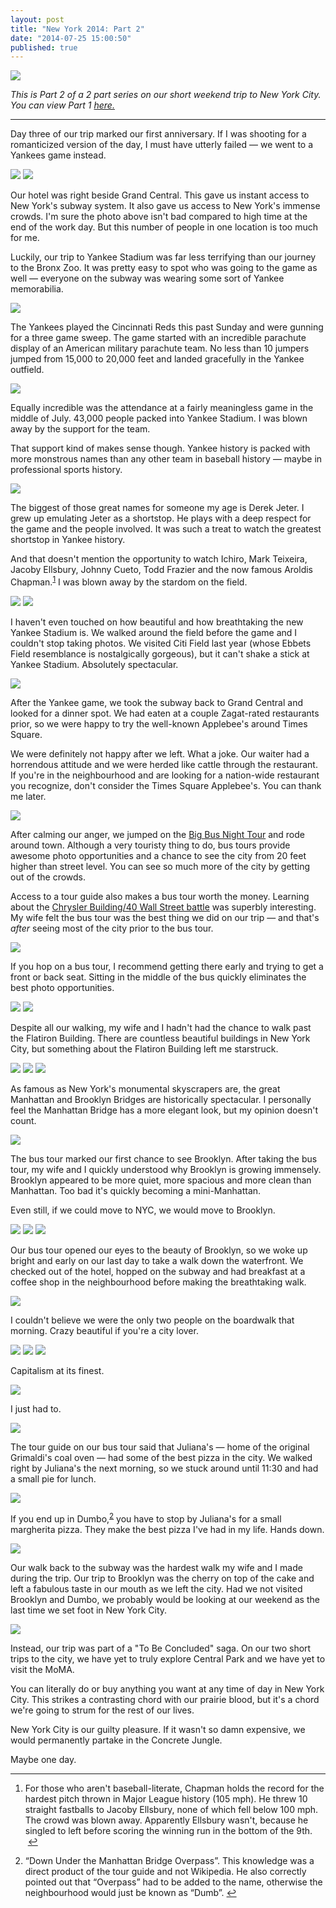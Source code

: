 ```yaml
---
layout: post
title: "New York 2014: Part 2"
date: "2014-07-25 15:00:50"
published: true
---
```


*![](http://static.thenewsprint.co/media/2014/Jul/P7200514.jpg)*

*This is Part 2 of a 2 part series on our short weekend trip to New York City. You can view Part 1 [here.](http://www.thenewsprint.co/2014/07/23/new-york-2014-part-1/)*

---

Day three of our trip marked our first anniversary. If I was shooting for a romanticized version of the day, I must have utterly failed — we went to a Yankees game instead.

*![](http://static.thenewsprint.co/media/2014/Jul/P7180205.jpg)*
*![](http://static.thenewsprint.co/media/2014/Jul/P7190388.jpg)*

Our hotel was right beside Grand Central. This gave us instant access to New York's subway system. It also gave us access to New York's immense crowds. I'm sure the photo above isn't bad compared to high time at the end of the work day. But this number of people in one location is too much for me.

Luckily, our trip to Yankee Stadium was far less terrifying than our journey to the Bronx Zoo. It was pretty easy to spot who was going to the game as well — everyone on the subway was wearing some sort of Yankee memorabilia.

*![](http://static.thenewsprint.co/media/2014/Jul/P7200526.jpg)*

The Yankees played the Cincinnati Reds this past Sunday and were gunning for a three game sweep. The game started with an incredible parachute display of an American military parachute team. No less than 10 jumpers jumped from 15,000 to 20,000 feet and landed gracefully in the Yankee outfield.

![](http://static.thenewsprint.co/media/2014/Jul/P7200531.jpg)

Equally incredible was the attendance at a fairly meaningless game in the middle of July. 43,000 people packed into Yankee Stadium. I was blown away by the support for the team.

That support kind of makes sense though. Yankee history is packed with more monstrous names than any other team in baseball history — maybe in professional sports history. 

*![](http://static.thenewsprint.co/media/2014/Jul/P7200615.jpg)*

The biggest of those great names for someone my age is Derek Jeter. I grew up emulating Jeter as a shortstop. He plays with a deep respect for the game and the people involved. It was such a treat to watch the greatest shortstop in Yankee history.

<p>And that doesn&#39;t mention the opportunity to watch Ichiro, Mark Teixeira, Jacoby Ellsbury, Johnny Cueto, Todd Frazier and the now famous Aroldis Chapman.<sup id="fnref1"><a href="#fn1" rel="footnote">1</a></sup> I was blown away by the stardom on the field.</p>

![](http://static.thenewsprint.co/media/2014/Jul/P7200581.jpg)
![](http://static.thenewsprint.co/media/2014/Jul/P7200604.jpg)

I haven't even touched on how beautiful and how breathtaking the new Yankee Stadium is. We walked around the field before the game and I couldn't stop taking photos. We visited Citi Field last year (whose Ebbets Field resemblance is nostalgically gorgeous), but it can't shake a stick at Yankee Stadium. Absolutely spectacular.

![](http://static.thenewsprint.co/media/2014/Jul/P7200641.jpg)

After the Yankee game, we took the subway back to Grand Central and looked for a dinner spot. We had eaten at a couple Zagat-rated restaurants prior, so we were happy to try the well-known Applebee's around Times Square.

We were definitely not happy after we left. What a joke. Our waiter had a horrendous attitude and we were herded like cattle through the restaurant. If you're in the neighbourhood and are looking for a nation-wide restaurant you recognize, don't consider the Times Square Applebee's. You can thank me later.

![](http://static.thenewsprint.co/media/2014/Jul/P7200656.jpg)

After calming our anger, we jumped on the [Big Bus Night Tour](http://eng.bigbustours.com/newyork/night-tour.html) and rode around town. Although a very touristy thing to do, bus tours provide awesome photo opportunities and a chance to see the city from 20 feet higher than street level. You can see so much more of the city by getting out of the crowds.

Access to a tour guide also makes a bus tour worth the money. Learning about the [Chrysler Building/40 Wall Street battle](http://mentalfloss.com/article/31138/how-chrysler-building-got-so-tall-last-minute) was superbly interesting. My wife felt the bus tour was the best thing we did on our trip — and that's *after* seeing most of the city prior to the bus tour.

![](http://static.thenewsprint.co/media/2014/Jul/P7200661.jpg)

If you hop on a bus tour, I recommend getting there early and trying to get a front or back seat. Sitting in the middle of the bus quickly eliminates the best photo opportunities.

*![](http://static.thenewsprint.co/media/2014/Jul/P7200667.jpg)*
*![](http://static.thenewsprint.co/media/2014/Jul/P7200676.jpg)*

Despite all our walking, my wife and I hadn't had the chance to walk past the Flatiron Building. There are countless beautiful buildings in New York City, but something about the Flatiron Building left me starstruck. 

![](http://static.thenewsprint.co/media/2014/Jul/P7200680.jpg)
![](http://static.thenewsprint.co/media/2014/Jul/P7200711.jpg)
![](http://static.thenewsprint.co/media/2014/Jul/P7200723.jpg)

As famous as New York's monumental skyscrapers are, the great Manhattan and Brooklyn Bridges are historically spectacular. I personally feel the Manhattan Bridge has a more elegant look, but my opinion doesn't count.

![](http://static.thenewsprint.co/media/2014/Jul/P7200735.jpg)

The bus tour marked our first chance to see Brooklyn. After taking the bus tour, my wife and I quickly understood why Brooklyn is growing immensely. Brooklyn appeared to be more quiet, more spacious and more clean than Manhattan. Too bad it's quickly becoming a mini-Manhattan.

Even still, if we could move to NYC, we would move to Brooklyn.

![](http://static.thenewsprint.co/media/2014/Jul/P7200768.jpg)
![](http://static.thenewsprint.co/media/2014/Jul/P7200772.jpg)
![](http://static.thenewsprint.co/media/2014/Jul/P7210828.jpg)

Our bus tour opened our eyes to the beauty of Brooklyn, so we woke up bright and early on our last day to take a walk down the waterfront. We checked out of the hotel, hopped on the subway and had breakfast at a coffee shop in the neighbourhood before making the breathtaking walk.

![](http://static.thenewsprint.co/media/2014/Jul/P7210851.jpg)

I couldn't believe we were the only two people on the boardwalk that morning. Crazy beautiful if you're a city lover.

![](http://static.thenewsprint.co/media/2014/Jul/P7210856.jpg)
![](http://static.thenewsprint.co/media/2014/Jul/P7210862.jpg)
![](http://static.thenewsprint.co/media/2014/Jul/P7210864-1.jpg)

Capitalism at its finest.

![](http://static.thenewsprint.co/media/2014/Jul/P7190428.jpg)

I just had to.

![](http://static.thenewsprint.co/media/2014/Jul/P7210881.jpg)

The tour guide on our bus tour said that Juliana's — home of the original Grimaldi's coal oven — had some of the best pizza in the city. We walked right by Juliana's the next morning, so we stuck around until 11:30 and had a small pie for lunch.

![](http://static.thenewsprint.co/media/2014/Jul/P7210888.jpg)

<p>If you end up in Dumbo,<sup id="fnref2"><a href="#fn2" rel="footnote">2</a></sup> you have to stop by Juliana&#39;s for a small margherita pizza. They make the best pizza I&#39;ve had in my life. Hands down.</p>

![](http://static.thenewsprint.co/media/2014/Jul/P7210796.jpg)

Our walk back to the subway was the hardest walk my wife and I made during the trip. Our trip to Brooklyn was the cherry on top of the cake and left a fabulous taste in our mouth as we left the city. Had we not visited Brooklyn and Dumbo, we probably would be looking at our weekend as the last time we set foot in New York City.

*![](http://static.thenewsprint.co/media/2014/Jul/P7210817.jpg)*

Instead, our trip was part of a "To Be Concluded" saga. On our two short trips to the city, we have yet to truly explore Central Park and we have yet to visit the MoMA.

You can literally do or buy anything you want at any time of day in New York City. This strikes a contrasting chord with our prairie blood, but it's a chord we're going to strum for the rest of our lives.

New York City is our guilty pleasure. If it wasn't so damn expensive, we would permanently partake in the Concrete Jungle.

Maybe one day.

<div class="footnotes">
<hr />
<ol>

<li id="fn1">
<p>For those who aren&#39;t baseball-literate, Chapman holds the record for the hardest pitch thrown in Major League history (105 mph). He threw 10 straight fastballs to Jacoby Ellsbury, none of which fell below 100 mph. The crowd was blown away. Apparently Ellsbury wasn&#39;t, because he singled to left before scoring the winning run in the bottom of the 9th. &nbsp;<a href="#fnref1" rev="footnote">&#8617;</a></p>
</li>

<li id="fn2">
<p>&ldquo;Down Under the Manhattan Bridge Overpass&rdquo;. This knowledge was a direct product of the tour guide and not Wikipedia. He also correctly pointed out that &ldquo;Overpass&rdquo; had to be added to the name, otherwise the neighbourhood would just be known as &ldquo;Dumb&rdquo;.&nbsp;<a href="#fnref2" rev="footnote">&#8617;</a></p>
</li>

</ol>
</div>